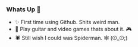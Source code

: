 ### Whats Up 👋

- ✨ First time using Github. Shits weird man.
- 🎸 Play guitar and video games thats about it. 🎮
- 🕷 Still wish I could was Spiderman. 🕸
(⊙_⊙;)
